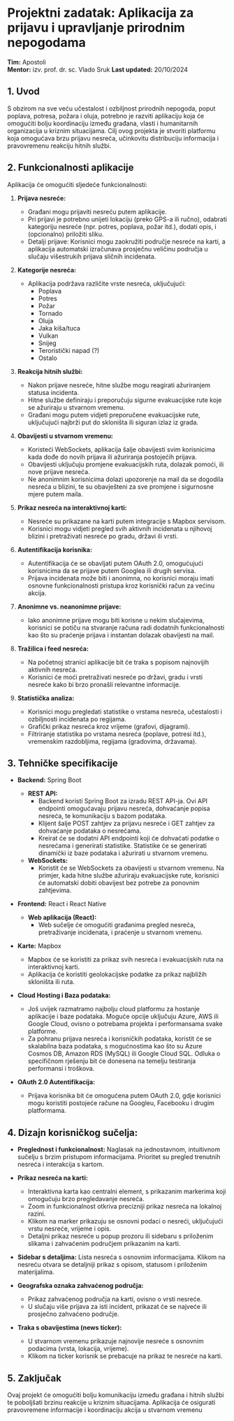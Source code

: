 # Projektni zadatak: Aplikacija za prijavu i upravljanje prirodnim nepogodama

**Tim:** Apostoli  
**Mentor:** izv. prof. dr. sc. Vlado Sruk
**Last updated:** 20/10/2024

## 1. Uvod
S obzirom na sve veću učestalost i ozbiljnost prirodnih nepogoda, poput poplava, potresa, požara i oluja, potrebno je razviti aplikaciju koja će omogućiti bolju koordinaciju između građana, vlasti i humanitarnih organizacija u kriznim situacijama. Cilj ovog projekta je stvoriti platformu koja omogućava brzu prijavu nesreća, učinkovitu distribuciju informacija i pravovremenu reakciju hitnih službi.

## 2. Funkcionalnosti aplikacije
Aplikacija će omogućiti sljedeće funkcionalnosti:

1. **Prijava nesreće:**
    - Građani mogu prijaviti nesreću putem aplikacije.
    - Pri prijavi je potrebno unijeti lokaciju (preko GPS-a ili ručno), odabrati kategoriju nesreće (npr. potres, poplava, požar itd.), dodati opis, i (opcionalno) priložiti sliku.
    - Detalji prijave: Korisnici mogu zaokružiti područje nesreće na karti, a aplikacija automatski izračunava prosječnu veličinu područja u slučaju višestrukih prijava sličnih incidenata.

2. **Kategorije nesreća:**
    - Aplikacija podržava različite vrste nesreća, uključujući:
        - Poplava
        - Potres
        - Požar
        - Tornado
        - Oluja
        - Jaka kiša/tuca
        - Vulkan
        - Snijeg
        - Teroristički napad (?)
        - Ostalo

3. **Reakcija hitnih službi:**
    - Nakon prijave nesreće, hitne službe mogu reagirati ažuriranjem statusa incidenta.
    - Hitne službe definiraju i preporučuju sigurne evakuacijske rute koje se ažuriraju u stvarnom vremenu.
    - Građani mogu putem vidjeti preporučene evakuacijske rute, uključujući najbrži put do skloništa ili siguran izlaz iz grada.

4. **Obavijesti u stvarnom vremenu:**
    - Koristeći WebSockets, aplikacija šalje obavijesti svim korisnicima kada dođe do novih prijava ili ažuriranja postojećih prijava.
    - Obavijesti uključuju promjene evakuacijskih ruta, dolazak pomoći, ili nove prijave nesreća.
    - Ne anonimnim korisnicima dolazi upozorenje na mail da se dogodila nesreća u blizini, te su obavješteni za sve promjene i sigurnosne mjere putem maila.

5. **Prikaz nesreća na interaktivnoj karti:**
    - Nesreće su prikazane na karti putem integracije s Mapbox servisom.
    - Korisnici mogu vidjeti pregled svih aktivnih incidenata u njihovoj blizini i pretraživati nesreće po gradu, državi ili vrsti.

6. **Autentifikacija korisnika:**
    - Autentifikacija će se obavljati putem OAuth 2.0, omogućujući korisnicima da se prijave putem Googlea ili drugih servisa.
    - Prijava incidenata može biti i anonimna, no korisnici moraju imati osnovne funkcionalnosti pristupa kroz korisnički račun za većinu akcija.

7. **Anonimne vs. neanonimne prijave:**
    - Iako anonimne prijave mogu biti korisne u nekim slučajevima, korisnici se potiču na stvaranje računa radi dodatnih funkcionalnosti kao što su praćenje prijava i instantan dolazak obavijesti na mail.

8. **Tražilica i feed nesreća:**
    - Na početnoj stranici aplikacije bit će traka s popisom najnovijih aktivnih nesreća.
    - Korisnici će moći pretraživati nesreće po državi, gradu i vrsti nesreće kako bi brzo pronašli relevantne informacije.

9. **Statistička analiza:**
    - Korisnici mogu pregledati statistike o vrstama nesreća, učestalosti i ozbiljnosti incidenata po regijama.
    - Grafički prikaz nesreća kroz vrijeme (grafovi, dijagrami).
    - Filtriranje statistika po vrstama nesreća (poplave, potresi itd.), vremenskim razdobljima, regijama (gradovima, državama).

## 3. Tehničke specifikacije
- **Backend:** Spring Boot
    - **REST API:**
        - Backend koristi Spring Boot za izradu REST API-ja. Ovi API endpointi omogućavaju prijavu nesreća, dohvaćanje popisa nesreća, te komunikaciju s bazom podataka.
        - Klijent šalje POST zahtjev za prijavu nesreće i GET zahtjev za dohvaćanje podataka o nesrećama.
        - Kreirat će se dodatni API endpointi koji će dohvaćati podatke o nesrećama i generirati statistike. Statistike će se generirati dinamički iz baze podataka i ažurirati u stvarnom vremenu.
    - **WebSockets:**
        - Koristit će se WebSockets za obavijesti u stvarnom vremenu. Na primjer, kada hitne službe ažuriraju evakuacijske rute, korisnici će automatski dobiti obavijest bez potrebe za ponovnim zahtjevima.

- **Frontend:** React i React Native
    - **Web aplikacija (React):**
        - Web sučelje će omogućiti građanima pregled nesreća, pretraživanje incidenata, i praćenje u stvarnom vremenu.

- **Karte:** Mapbox
    - Mapbox će se koristiti za prikaz svih nesreća i evakuacijskih ruta na interaktivnoj karti.
    - Aplikacija će koristiti geolokacijske podatke za prikaz najbližih skloništa ili ruta.

- **Cloud Hosting i Baza podataka:**
    - Još uvijek razmatramo najbolju cloud platformu za hostanje aplikacije i baze podataka. Moguće opcije uključuju Azure, AWS ili Google Cloud, ovisno o potrebama projekta i performansama svake platforme.
    - Za pohranu prijava nesreća i korisničkih podataka, koristit će se skalabilna baza podataka, s mogućnostima kao što su Azure Cosmos DB, Amazon RDS (MySQL) ili Google Cloud SQL. Odluka o specifičnom rješenju bit će donesena na temelju testiranja performansi i troškova.

- **OAuth 2.0 Autentifikacija:**
    - Prijava korisnika bit će omogućena putem OAuth 2.0, gdje korisnici mogu koristiti postojeće račune na Googleu, Facebooku i drugim platformama.

## 4. Dizajn korisničkog sučelja:
- **Preglednost i funkcionalnost:** Naglasak na jednostavnom, intuitivnom sučelju s brzim pristupom informacijama. Prioritet su pregled trenutnih nesreća i interakcija s kartom.
- **Prikaz nesreća na karti:**
    - Interaktivna karta kao centralni element, s prikazanim markerima koji omogućuju brzo pregledavanje nesreća.
    - Zoom in funkcionalnost otkriva precizniji prikaz nesreća na lokalnoj razini.
    - Klikom na marker prikazuju se osnovni podaci o nesreći, uključujući vrstu nesreće, vrijeme i opis.
    - Detaljni prikaz nesreće u popup prozoru ili sidebaru s priloženim slikama i zahvaćenim područjem prikazanim na karti.

- **Sidebar s detaljima:** Lista nesreća s osnovnim informacijama. Klikom na nesreću otvara se detaljniji prikaz s opisom, statusom i priloženim materijalima.

- **Geografska oznaka zahvaćenog područja:**
    - Prikaz zahvaćenog područja na karti, ovisno o vrsti nesreće.
    - U slučaju više prijava za isti incident, prikazat će se najveće ili prosječno zahvaćeno područje.

- **Traka s obavijestima (news ticker):**
    - U stvarnom vremenu prikazuje najnovije nesreće s osnovnim podacima (vrsta, lokacija, vrijeme).
    - Klikom na ticker korisnik se prebacuje na prikaz te nesreće na karti.

## 5. Zaključak
Ovaj projekt će omogućiti bolju komunikaciju između građana i hitnih službi te poboljšati brzinu reakcije u kriznim situacijama. Aplikacija će osigurati pravovremene informacije i koordinaciju akcija u stvarnom vremenu